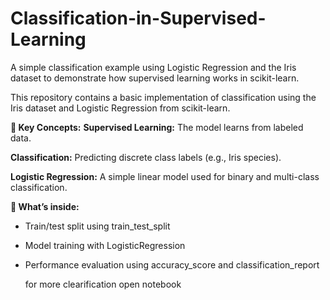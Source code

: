 # Classification-in-Supervised-Learning
A simple classification example using Logistic Regression and the Iris dataset to demonstrate how supervised learning works in scikit-learn.

This repository contains a basic implementation of classification using the Iris dataset and Logistic Regression from scikit-learn.

**📌 Key Concepts:**
**Supervised Learning:** The model learns from labeled data.

**Classification:** Predicting discrete class labels (e.g., Iris species).

**Logistic Regression:** A simple linear model used for binary and multi-class classification.

**🧪 What’s inside:**
* Train/test split using train_test_split

* Model training with LogisticRegression

* Performance evaluation using accuracy_score and classification_report

  for more clearification open notebook 
